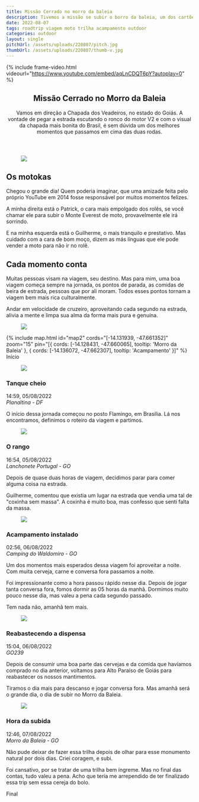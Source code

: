 ```yaml
---
title: Missão Cerrado no morro da baleia
description: Tivemos a missão se subir o borro da baleia, um dos cartões postais localizados na Chapada dos Veadeiros.
date: 2022-08-07
tags: roadtrip viagem moto trilha acampamento outdoor
categories: outdoor
layout: single
pitchUrl: /assets/uploads/220807/pitch.jpg
thumbUrl: /assets/uploads/220807/thumb-v.jpg
---
```


{% include frame-video.html videourl="https://www.youtube.com/embed/aqLnCDQT6pY?autoplay=0" %}
<div>
  <section>
    <header class="heading max-width">
      <h1 class="margin-bottom-16">Missão Cerrado no Morro da Baleia</h1>
      <p>
        Vamos em direção a Chapada dos Veadeiros, no estado do Goiás. A
        vontade de pegar a estrada escutando o ronco do motor V2 e com o
        visual da chapada mais bonita do Brasil, é sem dúvida um dos
        melhores momentos que passamos em cima das duas rodas.
      </p>
    </header>
    <article class="photo-topics max-width margin-bottom-32">
      <figure class="photo">
        <img src="{{ '/assets/uploads/220807/20220808_145120.jpg' | absolute_url}}" />
      </figure>
      <div class="photo-legend">
        <h2 class="margin-bottom-16">Os motokas</h2>
        <p>
          Chegou o grande dia! Quem poderia imaginar, que uma amizade feita
          pelo próprio YouTube em 2014 fosse responsável por muitos momentos
          felizes.
        </p>
        <p>
          A minha direita está o Patrick, o cara mais empolgado dos rolês,
          se você chamar ele para subir o Monte Everest de moto,
          provavelmente ele irá sorrindo.
        </p>
        <p>
          E na minha esquerda está o Guilherme, o mais tranquilo e
          prestativo. Mas cuidado com a cara de bom moço, dizem as más
          línguas que ele pode vender a moto para não ir no rolê.
        </p>
      </div>
    </article>
    <article class="photo-topics max-width margin-bottom-120">
      <div class="photo-legend">
        <h2 class="margin-bottom-16">Cada momento conta</h2>
        <p>
          Muitas pessoas visam na viagem, seu destino. Mas para mim, uma boa
          viagem começa sempre na jornada, os pontos de parada, as comidas
          de beira de estrada, pessoas que por ali moram. Todos esses pontos
          tornam a viagem bem mais rica culturalmente.
        </p>
        <p>
          Andar em velocidade de cruzeiro, aproveitando cada segundo na
          estrada, alivia a mente e limpa sua alma da forma mais pura e
          genuína.
        </p>
      </div>
      <figure class="photo">
        <img src="{{ '/assets/uploads/220807/20220808_175120.png' | absolute_url}}" />
      </figure>
    </article>
  </section>
  {% include map.html id="map2" cords="[-14.131939, -47.661352]" zoom="15" pin="[{ cords: [-14.128431, -47.660065], tooltip: 'Morro da Baleia' }, { cords: [-14.136072, -47.662307], tooltip: 'Acampamento' }]"  %}
  <div class="road-timeline max-width mb-120 mt-120">
    <div class="street">
      <div class="moto vehicle"></div>
    </div>
    <div class="stories">
      <div class="transit-board begin"><span>Início</span></div>
      <article>
        <figure class="photo">
          <img src="{{ '/assets/uploads/220807/photo1.jpg' | absolute_url}}" />
        </figure>
        <div class="text">
          <h3>Tanque cheio</h3>
          <div class="infos">
            <time>14:59, 05/08/2022</time>
            <address>Planaltina - DF</address>
          </div>
          <p>
            O início dessa jornada começou no posto Flamingo, em Brasília.
            Lá nos encontramos, definimos o roteiro da viagem e partimos.
          </p>
        </div>
      </article>
      <article>
        <figure class="photo">
          <img src="{{ '/assets/uploads/220807/photo2.png' | absolute_url}}" />
        </figure>
        <div class="text">
          <h3>O rango</h3>
          <div class="infos">
            <time>16:54, 05/08/2022</time>
            <address>Lanchonete Portugal - GO</address>
          </div>
          <p>
            Depois de quase duas horas de viagem, decidimos parar para comer
            alguma coisa na estrada.
          </p>
          <p>
            Guilherme, comentou que existia um lugar na estrada que vendia
            uma tal de "coxinha sem massa". A coxinha é muito boa, mas
            confesso que senti falta da massa.
          </p>
        </div>
      </article>
      <article>
        <figure class="photo">
          <img src="{{ '/assets/uploads/220807/photo3.jpg' | absolute_url}}" />
        </figure>
        <div class="text">
          <h3>Acampamento instalado</h3>
          <div class="infos">
            <time>02:56, 06/08/2022</time>
            <address>Camping do Waldomiro - GO</address>
          </div>
          <p>
            Um dos momentos mais esperados dessa viagem foi aproveitar a
            noite. Com muita cerveja, carne e conversa fora passamos a
            noite.
          </p>
          <p>
            Foi impressionante como a hora passou rápido nesse dia. Depois
            de jogar tanta conversa fora, fomos dormir as 05 horas da manhã.
            Dormimos muito pouco nesse dia, mas valeu a pena cada segundo
            passado.
          </p>
          <p>Tem nada não, amanhã tem mais.</p>
        </div>
      </article>
      <article>
        <figure class="photo">
          <img src="{{ '/assets/uploads/220807/photo4.jpg' | absolute_url}}" />
        </figure>
        <div class="text">
          <h3>Reabastecendo a dispensa</h3>
          <div class="infos">
            <time>15:04, 06/08/2022</time>
            <address>GO239</address>
          </div>
          <p>
            Depois de consumir uma boa parte das cervejas e da comida que
            havíamos comprado no dia anterior, voltamos para Alto Paraíso de
            Goiás para reabastecer os nossos mantimentos.
          </p>
          <p>
            Tiramos o dia mais para descanso e jogar conversa fora. Mas
            amanhã será o grande dia, o dia de subir no Morro da Baleia.
          </p>
        </div>
      </article>
      <article>
        <figure class="photo">
          <img src="{{ '/assets/uploads/220807/photo5.jpg' | absolute_url}}" />
        </figure>
        <div class="text">
          <h3>Hora da subida</h3>
          <div class="infos">
            <time>12:46, 07/08/2022</time>
            <address>Morro da Baleia - GO</address>
          </div>
          <p>
            Não pude deixar de fazer essa trilha depois de olhar para esse
            monumento natural por dois dias. Criei coragem, e subi.
          </p>
          <p>
            Foi cansativo, por se tratar de uma trilha bem íngreme. Mas no
            final das contas, tudo valeu a pena. Acho que teria me
            arrependido de ter finalizado essa trip sem essa cereja do bolo.
          </p>
        </div>
      </article>
      <div class="transit-board end"><span>Final</span></div>
    </div>
  </div>
</div>


